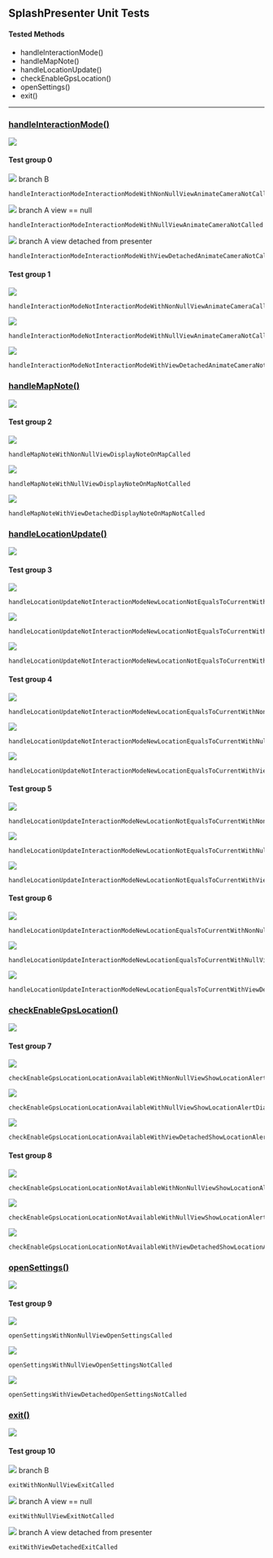## SplashPresenter Unit Tests

#### Tested Methods

-  handleInteractionMode()
-  handleMapNote()
-  handleLocationUpdate()
-  checkEnableGpsLocation()
-  openSettings()
-  exit()

---

### <u>handleInteractionMode()</u>

![](unit/google_map_presenter_handle_interaction_mode.png)

#### Test group 0	

![](unit/b.png)	branch B

```
handleInteractionModeInteractionModeWithNonNullViewAnimateCameraNotCalled
```

![](unit/a.png)	branch A 	view == null

```
handleInteractionModeInteractionModeWithNullViewAnimateCameraNotCalled
```

![](unit/a.png)	branch A	view detached from presenter

```
handleInteractionModeInteractionModeWithViewDetachedAnimateCameraNotCalled
```

#### Test group 1

 ![](unit/c.png)

```
handleInteractionModeNotInteractionModeWithNonNullViewAnimateCameraCalled
```

![](unit/a.png) 

```
handleInteractionModeNotInteractionModeWithNullViewAnimateCameraNotCalled
```

![](unit/a.png) 
```
handleInteractionModeNotInteractionModeWithViewDetachedAnimateCameraNotCalled
```


### <u>handleMapNote()</u>

![](unit/google_map_presenter_handle_map_note.png)

#### Test group 2	

![](unit/b.png)  

```
handleMapNoteWithNonNullViewDisplayNoteOnMapCalled
```

![](unit/a.png)	

```
handleMapNoteWithNullViewDisplayNoteOnMapNotCalled
```

![](unit/a.png)	

```
handleMapNoteWithViewDetachedDisplayNoteOnMapNotCalled
```


### <u>handleLocationUpdate()</u>

![](unit/google_map_presenter_handle_location_update.png)

#### Test group 3	

![](unit/b.png)  

```
handleLocationUpdateNotInteractionModeNewLocationNotEqualsToCurrentWithNonNullViewAnimateCameraCalled
```

![](unit/a.png)	

```
handleLocationUpdateNotInteractionModeNewLocationNotEqualsToCurrentWithNullViewAnimateCameraNotCalled
```

![](unit/a.png)	

```
handleLocationUpdateNotInteractionModeNewLocationNotEqualsToCurrentWithViewDetachedAnimateCameraNotCalled
```

#### Test group 4

 ![](unit/c.png)

```
handleLocationUpdateNotInteractionModeNewLocationEqualsToCurrentWithNonNullViewAnimateCameraNotCalled
```

![](unit/a.png) 

```
handleLocationUpdateNotInteractionModeNewLocationEqualsToCurrentWithNullViewAnimateCameraNotCalled
```

![](unit/a.png) 
```
handleLocationUpdateNotInteractionModeNewLocationEqualsToCurrentWithViewDetachedAnimateCameraNotCalled
```

#### Test group 5

![](unit/d.png) 

```
handleLocationUpdateInteractionModeNewLocationNotEqualsToCurrentWithNonNullViewAnimateCameraNotCalled
```

![](unit/a.png) 

```
handleLocationUpdateInteractionModeNewLocationNotEqualsToCurrentWithNullViewAnimateCameraNotCalled
```

![](unit/a.png)  

```
handleLocationUpdateInteractionModeNewLocationNotEqualsToCurrentWithViewDetachedAnimateCameraNotCalled
```

#### Test group 6

![](unit/e.png) 
```
handleLocationUpdateInteractionModeNewLocationEqualsToCurrentWithNonNullViewAnimateCameraNotCalled
```
![](unit/a.png) 
```
handleLocationUpdateInteractionModeNewLocationEqualsToCurrentWithNullViewAnimateCameraNotCalled
```
![](unit/a.png) 
```
handleLocationUpdateInteractionModeNewLocationEqualsToCurrentWithViewDetachedAnimateCameraNotCalled
```


### <u>checkEnableGpsLocation()</u>

![](unit/google_map_presenter_check_enable_gps_location.png)

#### Test group 7	

![](unit/b.png)  

```
checkEnableGpsLocationLocationAvailableWithNonNullViewShowLocationAlertDialogNotCalled
```

![](unit/a.png)	

```
checkEnableGpsLocationLocationAvailableWithNullViewShowLocationAlertDialogNotCalled
```

![](unit/a.png)	

```
checkEnableGpsLocationLocationAvailableWithViewDetachedShowLocationAlertDialogNotCalled
```

#### Test group 8

 ![](unit/c.png)

```
checkEnableGpsLocationLocationNotAvailableWithNonNullViewShowLocationAlertDialogCalled
```

![](unit/a.png) 

```
checkEnableGpsLocationLocationNotAvailableWithNullViewShowLocationAlertDialogNotCalled
```

![](unit/a.png) 
```
checkEnableGpsLocationLocationNotAvailableWithViewDetachedShowLocationAlertDialogNotCalled
```


### <u>openSettings()</u>

![](unit/google_map_presenter_open_settings.png)

#### Test group 9	

![](unit/b.png)  

```
openSettingsWithNonNullViewOpenSettingsCalled
```

![](unit/a.png)	

```
openSettingsWithNullViewOpenSettingsNotCalled
```

![](unit/a.png)	

```
openSettingsWithViewDetachedOpenSettingsNotCalled
```


### <u>exit()</u>

![](unit/google_map_presenter_exit.png)

#### Test group 10	

![](unit/b.png)  branch B

```
exitWithNonNullViewExitCalled
```

![](unit/a.png)	branch A 	view == null

```
exitWithNullViewExitNotCalled
```

![](unit/a.png)	branch A	view detached from presenter

```
exitWithViewDetachedExitCalled
```


